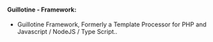#### Guillotine - Framework:

* Guillotine Framework, Formerly a Template Processor for PHP and Javascript / NodeJS / Type Script..
